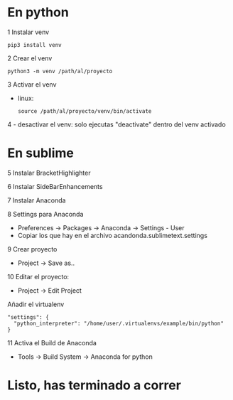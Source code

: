 # En python
1 Instalar venv
  ```
  pip3 install venv
  ```

2 Crear el venv
  ```
  python3 -m venv /path/al/proyecto
  ```
 
3 Activar el venv
  - linux: 
      ```
      source /path/al/proyecto/venv/bin/activate
      ```

4 - desactivar el venv: solo ejecutas "deactivate" dentro del venv activado

# En sublime


5 Instalar BracketHighlighter

6 Instalar SideBarEnhancements

7 Instalar Anaconda

8 Settings para Anaconda
  - Preferences -> Packages -> Anaconda -> Settings - User
  - Copiar los que hay en el archivo acandonda.sublimetext.settings

9 Crear proyecto
  - Project -> Save as..

10 Editar el proyecto:
  - Project -> Edit Project
  
  Añadir el virtualenv
  ```
  "settings": {
    "python_interpreter": "/home/user/.virtualenvs/example/bin/python"
  }
  ```
11 Activa el Build de Anaconda
  - Tools -> Build System -> Anaconda for python
  
# Listo, has terminado a correr

